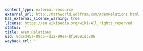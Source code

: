 ```yaml
---
content_type: external-resource
external_url: http://mathworld.wolfram.com/AdemRelations.html
has_external_license_warning: true
license: https://en.wikipedia.org/wiki/All_rights_reserved
status: ''
title: Adem Relations
uid: 9dced45a-09c5-4d12-99ea-bf1e091dc206
wayback_url: ''
---
```

